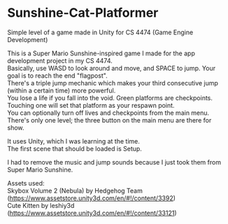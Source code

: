 # Sunshine-Cat-Platformer
Simple level of a game made in Unity for CS 4474 (Game Engine Development)

This is a Super Mario Sunshine-inspired game I made for the app development project in my CS 4474.  
Basically, use WASD to look around and move, and SPACE to jump. Your goal is to reach the end "flagpost".  
There's a triple jump mechanic which makes your third consecutive jump (within a certain time) more powerful.  
You lose a life if you fall into the void. Green platforms are checkpoints. Touching one will set that platform as your respawn point.  
You can optionally turn off lives and checkpoints from the main menu.  
There's only one level; the three button on the main menu are there for show.  

It uses Unity, which I was learning at the time.  
The first scene that should be loaded is Setup.  

I had to remove the music and jump sounds because I just took them from Super Mario Sunshine.

Assets used:  
Skybox Volume 2 (Nebula) by Hedgehog Team (https://www.assetstore.unity3d.com/en/#!/content/3392)  
Cute Kitten by leshiy3d (https://www.assetstore.unity3d.com/en/#!/content/33121)
